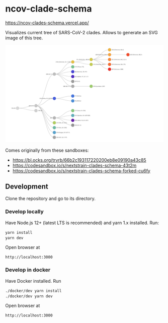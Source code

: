 # ncov-clade-schema

https://ncov-clades-schema.vercel.app/

Visualizes current tree of SARS-CoV-2 clades. Allows to generate an SVG image of this tree.

<p align="center">
<a href="https://raw.githubusercontent.com/nextstrain/ncov-clades-schema/master/clades.svg" target="_blank" rel="noopener noreferrer">
  <img width="1000" alt="Tree of Nextstrain clades" src="clades.svg"/>
</a>
</p>

Comes originally from these sandboxes:

 - https://bl.ocks.org/trvrb/66b2c193117220200eb8e09190a43c85
 - https://codesandbox.io/s/nextstrain-clades-schema-43t2m
 - https://codesandbox.io/s/nextstrain-clades-schema-forked-cu6fy


## Development

Clone the repository and go to its directory.

### Develop locally

Have Node.js 12+ (latest LTS is recommended) and yarn 1.x installed. Run:

```bash
yarn install
yarn dev
```

Open browser at 

```
http://localhost:3000
```


### Develop in docker

Have Docker installed. Run

```bash
./docker/dev yarn install
./docker/dev yarn dev
```

Open browser at 

```
http://localhost:3000
```
